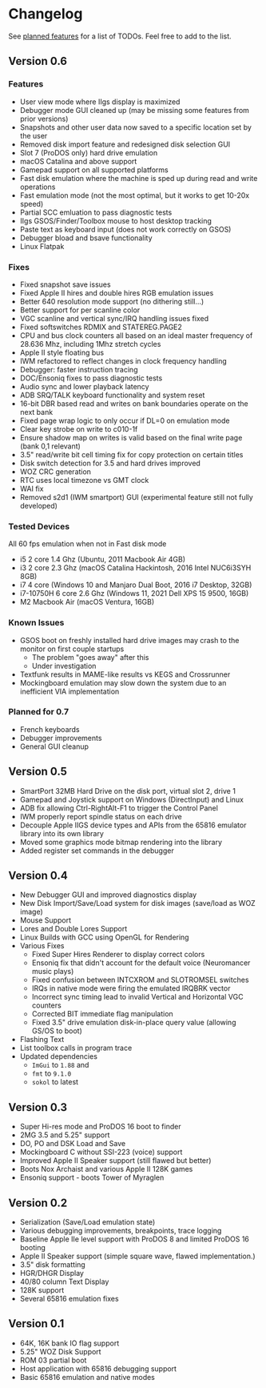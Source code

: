 # Changelog

See [planned features](https://github.com/samkusin/clemens_iigs/issues?q=is%3Aissue+is%3Aopen+label%3Aenhancement) for a list of TODOs.   Feel free to add to the list.

## Version 0.6

### Features

* User view mode where IIgs display is maximized
* Debugger mode GUI cleaned up (may be missing some features from prior versions)
* Snapshots and other user data now saved to a specific location set by the user
* Removed disk import feature and redesigned disk selection GUI
* Slot 7 (ProDOS only) hard drive emulation
* macOS Catalina and above support
* Gamepad support on all supported platforms
* Fast disk emulation where the machine is sped up during read and write operations
* Fast emulation mode (not the most optimal, but it works to get 10-20x speed)
* Partial SCC emluation to pass diagnostic tests
* IIgs GSOS/Finder/Toolbox mouse to host desktop tracking
* Paste text as keyboard input (does not work correctly on GSOS)
* Debugger bload and bsave functionality
* Linux Flatpak

### Fixes

* Fixed snapshot save issues
* Fixed Apple II hires and double hires RGB emulation issues
* Better 640 resolution mode support (no dithering still...)
* Better support for per scanline color
* VGC scanline and vertical sync/IRQ handling issues fixed
* Fixed softswitches RDMIX and STATEREG.PAGE2
* CPU and bus clock counters all based on an ideal master frequency of 28.636 Mhz, including 1Mhz stretch cycles
* Apple II style floating bus
* IWM refactored to reflect changes in clock frequency handling
* Debugger: faster instruction tracing
* DOC/Ensoniq fixes to pass diagnostic tests
* Audio sync and lower playback latency
* ADB SRQ/TALK keyboard functionality and system reset
* 16-bit DBR based read and writes on bank boundaries operate on the next bank
* Fixed page wrap logic to only occur if DL=0 on emulation mode
* Clear key strobe on write to c010-1f
* Ensure shadow map on writes is valid based on the final write page (bank 0,1 relevant)
* 3.5" read/write bit cell timing fix for copy protection on certain titles
* Disk switch detection for 3.5 and hard drives improved
* WOZ CRC generation
* RTC uses local timezone vs GMT clock
* WAI fix
* Removed s2d1 (IWM smartport) GUI (experimental feature still not fully developed)

### Tested Devices

All 60 fps emulation when not in Fast disk mode

* i5 2 core 1.4 Ghz (Ubuntu, 2011 Macbook Air 4GB)
* i3 2 core 2.3 Ghz (macOS Catalina Hackintosh, 2016 Intel NUC6i3SYH 8GB)
* i7 4 core (Windows 10 and Manjaro Dual Boot, 2016 i7 Desktop, 32GB)
* i7-10750H 6 core 2.6 Ghz (Windows 11, 2021 Dell XPS 15 9500, 16GB)
* M2 Macbook Air (macOS Ventura, 16GB)

### Known Issues

* GSOS boot on freshly installed hard drive images may crash to the monitor on
  first couple startups
  * The problem "goes away" after this  
  * Under investigation
* Textfunk results in MAME-like results vs KEGS and Crossrunner
* Mockingboard emulation may slow down the system due to an inefficient VIA implementation

### Planned for 0.7

* French keyboards
* Debugger improvements
* General GUI cleanup


## Version 0.5

* SmartPort 32MB Hard Drive on the disk port, virtual slot 2, drive 1
* Gamepad and Joystick support on Windows (DirectInput) and Linux
* ADB fix allowing Ctrl-RightAlt-F1 to trigger the Control Panel
* IWM properly report spindle status on each drive
* Decouple Apple IIGS device types and APIs from the 65816 emulator library into its own library
* Moved some graphics mode bitmap rendering into the library
* Added register set commands in the debugger

## Version 0.4

* New Debugger GUI and improved diagnostics display
* New Disk Import/Save/Load system for disk images (save/load as WOZ image)
* Mouse Support
* Lores and Double Lores Support
* Linux Builds with GCC using OpenGL for Rendering
* Various Fixes
  * Fixed Super Hires Renderer to display correct colors
  * Ensoniq fix that didn't account for the default voice (Neuromancer music plays)
  * Fixed confusion between INTCXROM and SLOTROMSEL switches
  * IRQs in native mode were firing the emulated IRQBRK vector
  * Incorrect sync timing lead to invalid Vertical and Horizontal VGC counters
  * Corrected BIT immediate flag manipulation
  * Fixed 3.5" drive emulation disk-in-place query value (allowing GS/OS to boot)
* Flashing Text
* List toolbox calls in program trace
* Updated dependencies
  *  `ImGui` to `1.88` and
  *  `fmt` to `9.1.0`
  *  `sokol` to latest

## Version 0.3

* Super Hi-res mode and ProDOS 16 boot to finder
* 2MG 3.5 and 5.25" support
* DO, PO and DSK Load and Save
* Mockingboard C without SSI-223 (voice) support
* Improved Apple II Speaker support (still flawed but better)
* Boots Nox Archaist and various Apple II 128K games
* Ensoniq support - boots Tower of Myraglen

## Version 0.2

* Serialization (Save/Load emulation state)
* Various debugging improvements, breakpoints, trace logging
* Baseline Apple IIe level support with ProDOS 8 and limited ProDOS 16 booting
* Apple II Speaker support (simple square wave, flawed implementation.)
* 3.5" disk formatting
* HGR/DHGR Display
* 40/80 column Text Display
* 128K support
* Several 65816 emulation fixes

## Version 0.1

* 64K, 16K bank IO flag support
* 5.25" WOZ Disk Support
* ROM 03 partial boot
* Host application with 65816 debugging support
* Basic 65816 emulation and native modes

